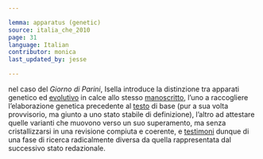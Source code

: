 ```yaml
---

lemma: apparatus (genetic)
source: italia_che_2010
page: 31
language: Italian
contributor: monica
last_updated_by: jesse

---
```


nel caso del _Giorno di Parini_, Isella introduce la distinzione tra apparati genetico ed [evolutivo](apparatusEvolutionary.html) in calce allo stesso [manoscritto](manuscript.html), l’uno a raccogliere l’elaborazione genetica precedente al [testo](text.html) di base (pur a sua volta provvisorio, ma giunto a uno stato stabile di definizione), l’altro ad attestare quelle varianti che muovono verso un suo superamento, ma senza cristallizzarsi in una revisione compiuta e coerente, e [testimoni](witness.html) dunque di una fase di ricerca radicalmente diversa da quella rappresentata dal successivo stato redazionale.
